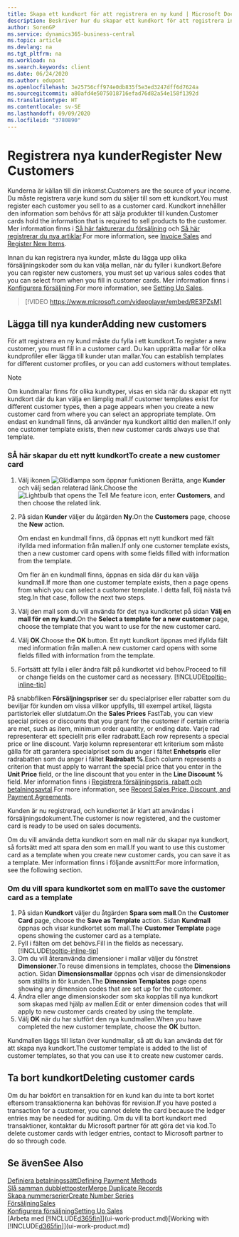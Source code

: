```yaml
---
title: Skapa ett kundkort för att registrera en ny kund | Microsoft Docs
description: Beskriver hur du skapar ett kundkort för att registrera information om varje ny kund eller klienten som du säljer till.
author: SorenGP
ms.service: dynamics365-business-central
ms.topic: article
ms.devlang: na
ms.tgt_pltfrm: na
ms.workload: na
ms.search.keywords: client
ms.date: 06/24/2020
ms.author: edupont
ms.openlocfilehash: 3e25756cff974e0db835f5e3ed3247dff6d7624a
ms.sourcegitcommit: a80afd4e5075018716efad76d82a54e158f1392d
ms.translationtype: HT
ms.contentlocale: sv-SE
ms.lasthandoff: 09/09/2020
ms.locfileid: "3780890"
---
```

# <a name="register-new-customers"></a><span data-ttu-id="b8260-103">Registrera nya kunder</span><span class="sxs-lookup"><span data-stu-id="b8260-103">Register New Customers</span></span>

<span data-ttu-id="b8260-104">Kunderna är källan till din inkomst.</span><span class="sxs-lookup"><span data-stu-id="b8260-104">Customers are the source of your income.</span></span> <span data-ttu-id="b8260-105">Du måste registrera varje kund som du säljer till som ett kundkort.</span><span class="sxs-lookup"><span data-stu-id="b8260-105">You must register each customer you sell to as a customer card.</span></span> <span data-ttu-id="b8260-106">Kundkort innehåller den information som behövs för att sälja produkter till kunden.</span><span class="sxs-lookup"><span data-stu-id="b8260-106">Customer cards hold the information that is required to sell products to the customer.</span></span> <span data-ttu-id="b8260-107">Mer information finns i [Så här fakturerar du försäljning](sales-how-invoice-sales.md) och [Så här registrerar du nya artiklar](inventory-how-register-new-items.md).</span><span class="sxs-lookup"><span data-stu-id="b8260-107">For more information, see [Invoice Sales](sales-how-invoice-sales.md) and [Register New Items](inventory-how-register-new-items.md).</span></span>  

<span data-ttu-id="b8260-108">Innan du kan registrera nya kunder, måste du lägga upp olika försäljningskoder som du kan välja mellan, när du fyller i kundkort.</span><span class="sxs-lookup"><span data-stu-id="b8260-108">Before you can register new customers, you must set up various sales codes that you can select from when you fill in customer cards.</span></span> <span data-ttu-id="b8260-109">Mer information finns i [Konfigurera försäljning](sales-setup-sales.md).</span><span class="sxs-lookup"><span data-stu-id="b8260-109">For more information, see [Setting Up Sales](sales-setup-sales.md).</span></span>

> [!VIDEO https://www.microsoft.com/videoplayer/embed/RE3PZsM]

## <a name="adding-new-customers"></a><span data-ttu-id="b8260-110">Lägga till nya kunder</span><span class="sxs-lookup"><span data-stu-id="b8260-110">Adding new customers</span></span>

<span data-ttu-id="b8260-111">För att registrera en ny kund måste du fylla i ett kundkort.</span><span class="sxs-lookup"><span data-stu-id="b8260-111">To register a new customer, you must fill in a customer card.</span></span> <span data-ttu-id="b8260-112">Du kan upprätta mallar för olika kundprofiler eller lägga till kunder utan mallar.</span><span class="sxs-lookup"><span data-stu-id="b8260-112">You can establish templates for different customer profiles, or you can add customers without templates.</span></span>  

> [!NOTE]  
> <span data-ttu-id="b8260-113">Om kundmallar finns för olika kundtyper, visas en sida när du skapar ett nytt kundkort där du kan välja en lämplig mall.</span><span class="sxs-lookup"><span data-stu-id="b8260-113">If customer templates exist for different customer types, then a page appears when you create a new customer card from where you can select an appropriate template.</span></span> <span data-ttu-id="b8260-114">Om endast en kundmall finns, då använder nya kundkort alltid den mallen.</span><span class="sxs-lookup"><span data-stu-id="b8260-114">If only one customer template exists, then new customer cards always use that template.</span></span>  

### <a name="to-create-a-new-customer-card"></a><span data-ttu-id="b8260-115">SÅ här skapar du ett nytt kundkort</span><span class="sxs-lookup"><span data-stu-id="b8260-115">To create a new customer card</span></span>

1. <span data-ttu-id="b8260-116">Välj ikonen ![Glödlampa som öppnar funktionen Berätta](media/ui-search/search_small.png "Berätta vad du vill göra"), ange **Kunder** och välj sedan relaterad länk.</span><span class="sxs-lookup"><span data-stu-id="b8260-116">Choose the ![Lightbulb that opens the Tell Me feature](media/ui-search/search_small.png "Tell me what you want to do") icon, enter **Customers**, and then choose the related link.</span></span>  
2. <span data-ttu-id="b8260-117">På sidan **Kunder** väljer du åtgärden **Ny**.</span><span class="sxs-lookup"><span data-stu-id="b8260-117">On the **Customers** page, choose the **New** action.</span></span>

    <span data-ttu-id="b8260-118">Om endast en kundmall finns, då öppnas ett nytt kundkort med fält ifyllda med information från mallen.</span><span class="sxs-lookup"><span data-stu-id="b8260-118">If only one customer template exists, then a new customer card opens with some fields filled with information from the template.</span></span>

    <span data-ttu-id="b8260-119">Om fler än en kundmall finns, öppnas en sida där du kan välja kundmall.</span><span class="sxs-lookup"><span data-stu-id="b8260-119">If more than one customer template exists, then a page opens from which you can select a customer template.</span></span> <span data-ttu-id="b8260-120">I detta fall, följ nästa två steg.</span><span class="sxs-lookup"><span data-stu-id="b8260-120">In that case, follow the next two steps.</span></span>
3. <span data-ttu-id="b8260-121">Välj den mall som du vill använda för det nya kundkortet på sidan **Välj en mall för en ny kund**.</span><span class="sxs-lookup"><span data-stu-id="b8260-121">On the **Select a template for a new customer** page, choose the template that you want to use for the new customer card.</span></span>
4. <span data-ttu-id="b8260-122">Välj **OK**.</span><span class="sxs-lookup"><span data-stu-id="b8260-122">Choose the **OK** button.</span></span> <span data-ttu-id="b8260-123">Ett nytt kundkort öppnas med ifyllda fält med information från mallen.</span><span class="sxs-lookup"><span data-stu-id="b8260-123">A new customer card opens with some fields filled with information from the template.</span></span>  
5. <span data-ttu-id="b8260-124">Fortsätt att fylla i eller ändra fält på kundkortet vid behov.</span><span class="sxs-lookup"><span data-stu-id="b8260-124">Proceed to fill or change fields on the customer card as necessary.</span></span> [!INCLUDE[tooltip-inline-tip](includes/tooltip-inline-tip_md.md)]

<span data-ttu-id="b8260-125">På snabbfliken **Försäljningspriser** ser du specialpriser eller rabatter som du beviljar för kunden om vissa villkor uppfylls, till exempel artikel, lägsta partistorlek eller slutdatum.</span><span class="sxs-lookup"><span data-stu-id="b8260-125">On the **Sales Prices** FastTab, you can view special prices or discounts that you grant for the customer if certain criteria are met, such as item, minimum order quantity, or ending date.</span></span> <span data-ttu-id="b8260-126">Varje rad representerar ett speciellt pris eller radrabatt.</span><span class="sxs-lookup"><span data-stu-id="b8260-126">Each row represents a special price or line discount.</span></span> <span data-ttu-id="b8260-127">Varje kolumn representerar ett kriterium som måste gälla för att garantera specialpriset som du anger i fältet **Enhetspris** eller radrabatten som du anger i fältet **Radrabatt %**.</span><span class="sxs-lookup"><span data-stu-id="b8260-127">Each column represents a criterion that must apply to warrant the special price that you enter in the **Unit Price** field, or the line discount that you enter in the **Line Discount %** field.</span></span> <span data-ttu-id="b8260-128">Mer information finns i [Registrera försäljningspris, rabatt och betalningsavtal](sales-how-record-sales-price-discount-payment-agreements.md).</span><span class="sxs-lookup"><span data-stu-id="b8260-128">For more information, see [Record Sales Price, Discount, and Payment Agreements](sales-how-record-sales-price-discount-payment-agreements.md).</span></span>

<span data-ttu-id="b8260-129">Kunden är nu registrerad, och kundkortet är klart att användas i försäljningsdokument.</span><span class="sxs-lookup"><span data-stu-id="b8260-129">The customer is now registered, and the customer card is ready to be used on sales documents.</span></span>

<span data-ttu-id="b8260-130">Om du vill använda detta kundkort som en mall när du skapar nya kundkort, så fortsätt med att spara den som en mall.</span><span class="sxs-lookup"><span data-stu-id="b8260-130">If you want to use this customer card as a template when you create new customer cards, you can save it as a template.</span></span> <span data-ttu-id="b8260-131">Mer information finns i följande avsnitt:</span><span class="sxs-lookup"><span data-stu-id="b8260-131">For more information, see the following section.</span></span>  

### <a name="to-save-the-customer-card-as-a-template"></a><span data-ttu-id="b8260-132">Om du vill spara kundkortet som en mall</span><span class="sxs-lookup"><span data-stu-id="b8260-132">To save the customer card as a template</span></span>

1. <span data-ttu-id="b8260-133">På sidan **Kundkort** väljer du åtgärden **Spara som mall**.</span><span class="sxs-lookup"><span data-stu-id="b8260-133">On the **Customer Card** page, choose the **Save as Template** action.</span></span> <span data-ttu-id="b8260-134">Sidan **Kundmall** öppnas och visar kundkortet som mall.</span><span class="sxs-lookup"><span data-stu-id="b8260-134">The **Customer Template** page opens showing the customer card as a template.</span></span>
2. <span data-ttu-id="b8260-135">Fyll i fälten om det behövs.</span><span class="sxs-lookup"><span data-stu-id="b8260-135">Fill in the fields as necessary.</span></span> [!INCLUDE[tooltip-inline-tip](includes/tooltip-inline-tip_md.md)]
3. <span data-ttu-id="b8260-136">Om du vill återanvända dimensioner i mallar väljer du fönstret **Dimensioner**.</span><span class="sxs-lookup"><span data-stu-id="b8260-136">To reuse dimensions in templates, choose the **Dimensions** action.</span></span> <span data-ttu-id="b8260-137">Sidan **Dimensionsmallar** öppnas och visar de dimensionskoder som ställts in för kunden.</span><span class="sxs-lookup"><span data-stu-id="b8260-137">The **Dimension Templates** page opens showing any dimension codes that are set up for the customer.</span></span>
4. <span data-ttu-id="b8260-138">Ändra eller ange dimensionskoder som ska kopplas till nya kundkort som skapas med hjälp av mallen.</span><span class="sxs-lookup"><span data-stu-id="b8260-138">Edit or enter dimension codes that will apply to new customer cards created by using the template.</span></span>  
5. <span data-ttu-id="b8260-139">Välj **OK** när du har slutfört den nya kundmallen.</span><span class="sxs-lookup"><span data-stu-id="b8260-139">When you have completed the new customer template, choose the **OK** button.</span></span>

<span data-ttu-id="b8260-140">Kundmallen läggs till listan över kundmallar, så att du kan använda det för att skapa nya kundkort.</span><span class="sxs-lookup"><span data-stu-id="b8260-140">The customer template is added to the list of customer templates, so that you can use it to create new customer cards.</span></span>

## <a name="deleting-customer-cards"></a><span data-ttu-id="b8260-141">Ta bort kundkort</span><span class="sxs-lookup"><span data-stu-id="b8260-141">Deleting customer cards</span></span>

<span data-ttu-id="b8260-142">Om du har bokfört en transaktion för en kund kan du inte ta bort kortet eftersom transaktionerna kan behövas för revision.</span><span class="sxs-lookup"><span data-stu-id="b8260-142">If you have posted a transaction for a customer, you cannot delete the card because the ledger entries may be needed for auditing.</span></span> <span data-ttu-id="b8260-143">Om du vill ta bort kundkort med transaktioner, kontaktar du Microsoft partner för att göra det via kod.</span><span class="sxs-lookup"><span data-stu-id="b8260-143">To delete customer cards with ledger entries, contact to Microsoft partner to do so through code.</span></span>  

## <a name="see-also"></a><span data-ttu-id="b8260-144">Se även</span><span class="sxs-lookup"><span data-stu-id="b8260-144">See Also</span></span>

[<span data-ttu-id="b8260-145">Definiera betalningssätt</span><span class="sxs-lookup"><span data-stu-id="b8260-145">Defining Payment Methods</span></span>](finance-payment-methods.md)  
[<span data-ttu-id="b8260-146">Slå samman dubblettposter</span><span class="sxs-lookup"><span data-stu-id="b8260-146">Merge Duplicate Records</span></span>](sales-how-merge-duplicate-records.md)  
[<span data-ttu-id="b8260-147">Skapa nummerserier</span><span class="sxs-lookup"><span data-stu-id="b8260-147">Create Number Series</span></span>](ui-create-number-series.md)  
[<span data-ttu-id="b8260-148">Försäljning</span><span class="sxs-lookup"><span data-stu-id="b8260-148">Sales</span></span>](sales-manage-sales.md)  
[<span data-ttu-id="b8260-149">Konfigurera försäljning</span><span class="sxs-lookup"><span data-stu-id="b8260-149">Setting Up Sales</span></span>](sales-setup-sales.md)  
<span data-ttu-id="b8260-150">[Arbeta med [!INCLUDE[d365fin](includes/d365fin_md.md)]](ui-work-product.md)</span><span class="sxs-lookup"><span data-stu-id="b8260-150">[Working with [!INCLUDE[d365fin](includes/d365fin_md.md)]](ui-work-product.md)</span></span>  
